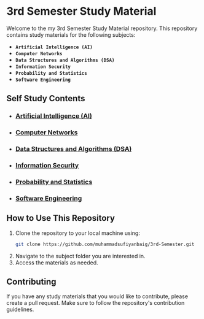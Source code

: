 # 3rd Semester Study Material

Welcome to the my 3rd Semester Study Material repository. This repository contains study materials for the following subjects:

- **`Artificial Intelligence (AI)`**
- **`Computer Networks`**
- **`Data Structures and Algorithms (DSA)`**
- **`Information Security`**
- **`Probability and Statistics`**
- **`Software Engineering`**

## Self Study Contents

- ### [Artificial Intelligence (AI)](./Self%20Learning/Artificial%20Intelligence/Readme.md)

- ### [Computer Networks](./Self%20Learning/Computer%20Network/Readme.md)

- ### [Data Structures and Algorithms (DSA)](./Self%20Learning/Data%20Structures%20&%20Algorithms/Readme.md)

- ### [Information Security](./Self%20Learning/Information%20Security/Readme.md)

- ### [Probability and Statistics](./Self%20Learning/Probablity%20&%20Stats/Readme.md)

- ### [Software Engineering](./Self%20Learning/Software%20Engineering/Readme.md)


## How to Use This Repository

1. Clone the repository to your local machine using:
    ```bash
    git clone https://github.com/muhammadsufiyanbaig/3rd-Semester.git
    ```
2. Navigate to the subject folder you are interested in.
3. Access the materials as needed.

## Contributing

If you have any study materials that you would like to contribute, please create a pull request. Make sure to follow the repository's contribution guidelines.
